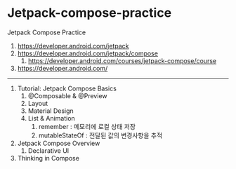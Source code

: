 # Jetpack-compose-practice
Jetpack Compose Practice

1. <https://developer.android.com/jetpack>
2. <https://developer.android.com/jetpack/compose>
      1. <https://developer.android.com/courses/jetpack-compose/course>
3. <https://developer.android.com/>


---
1. Tutorial: Jetpack Compose Basics
   1. @Composable & @Preview
   2. Layout
   3. Material Design
   4. List & Animation
      1. remember : 메모리에 로컬 상태 저장
      2. mutableStateOf : 전달된 값의 변경사항을 추적
2. Jetpack Compose Overview 
   1. Declarative UI
3. Thinking in Compose